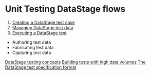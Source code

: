 # Unit Testing DataStage flows

1. [Creating a DataStage test case](creating-a-datastage-test-case)
1. [Managing DataStage test data](managing-datastage-test-data)
1. [Executing a DataStage test](executing-a-datastage-test-case)

* Authoring test data
* Fabricating test data
* Capturing test data


[DataStage testing concepts](datastage-testing-concepts)
[Building tests with high data volumes](high-volume-tests)
[The DataStage test specification format](test-specification-format)
[](testing-datastage-flows)

